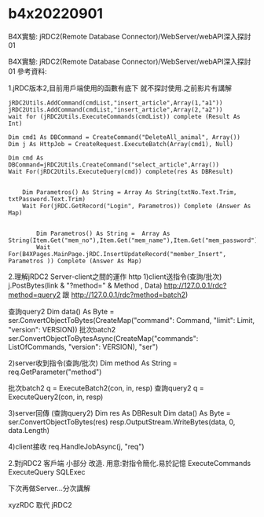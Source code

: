 # b4x20220901
B4X實驗: jRDC2(Remote Database Connector)/WebServer/webAPI深入探討01

B4X實驗: jRDC2(Remote Database Connector)/WebServer/webAPI深入探討01
參考資料:


1.jRDC版本2,目前用戶端使用的函數有底下
就不探討使用.之前影片有講解

	jRDC2Utils.AddCommand(cmdList,"insert_article",Array(1,"a1"))
	jRDC2Utils.AddCommand(cmdList,"insert_article",Array(2,"a2"))
	wait for (jRDC2Utils.ExecuteCommands(cmdList)) complete (Result As Int)

	Dim cmd1 As DBCommand = CreateCommand("DeleteAll_animal", Array())
	Dim j As HttpJob = CreateRequest.ExecuteBatch(Array(cmd1), Null)

	Dim cmd As DBCommand=jRDC2Utils.CreateCommand("select_article",Array())
	Wait For(jRDC2Utils.ExecuteQuery(cmd)) complete(res As DBResult)


		Dim Parametros() As String = Array As String(txtNo.Text.Trim, txtPassword.Text.Trim)
		Wait For(jRDC.GetRecord("Login", Parametros)) Complete (Answer As Map)


			Dim Parametros() As String =  Array As String(Item.Get("mem_no"),Item.Get("mem_name"),Item.Get("mem_password"),Item.Get("mem_memo"))
			Wait For(B4XPages.MainPage.jRDC.InsertUpdateRecord("member_Insert", Parametros )) Complete (Answer As Map)


2.理解jRDC2 Server-client之間的運作 http
1)client送指令(查詢/批次)
j.PostBytes(link & "?method=" & Method , Data)
http://127.0.0.1/rdc?method=query2 跟 http://127.0.0.1/rdc?method=batch2)

查詢query2
Dim data() As Byte = ser.ConvertObjectToBytes(CreateMap("command": Command, "limit": Limit,  "version": VERSION))
批次batch2
	ser.ConvertObjectToBytesAsync(CreateMap("commands": ListOfCommands,  "version": VERSION), "ser")
 

2)server收到指令(查詢/批次)
Dim method As String = req.GetParameter("method")

批次batch2
q = ExecuteBatch2(con, in, resp)
查詢query2
q = ExecuteQuery2(con, in, resp)

3)server回傳 (查詢query2)
Dim res As DBResult
	Dim data() As Byte = ser.ConvertObjectToBytes(res)
	resp.OutputStream.WriteBytes(data, 0, data.Length)

4)client接收
req.HandleJobAsync(j, "req")


2.對jRDC2  客戶端 小部分 改造. 
用意:對指令簡化.易於記憶
ExecuteCommands
ExecuteQuery
SQLExec

下次再做Server...分次講解


xyzRDC 取代 jRDC2




